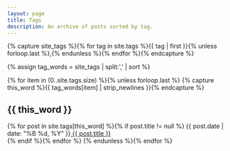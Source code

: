 ```yaml
---
layout: page
title: Tags
description: An archive of posts sorted by tag.
---
```


{% capture site_tags %}{% for tag in site.tags %}{{ tag | first }}{% unless forloop.last %},{% endunless %}{% endfor %}{% endcapture %}
<!-- site_tags: {{ site_tags }} -->
{% assign tag_words = site_tags | split:',' | sort %}
<!-- tag_words: {{ tag_words }} -->

<div id="tags">
  {% for item in (0..site.tags.size) %}{% unless forloop.last %}
    {% capture this_word %}{{ tag_words[item] | strip_newlines }}{% endcapture %}
  <h2 id="{{ this_word | cgi_escape }}">{{ this_word }}</h2>
  <span class="posts">
    {% for post in site.tags[this_word] %}{% if post.title != null %}
    <span itemscope><span class="entry-date"><time datetime="{{ post.date | date_to_xmlschema }}" itemprop="datePublished">{{ post.date | date: "%B %d, %Y" }}</time></span><a href="{{ post.url }}">
    {{ post.title }}</a></span>
    <br>
    {% endif %}{% endfor %}
  </span>
  {% endunless %}{% endfor %}
</div>